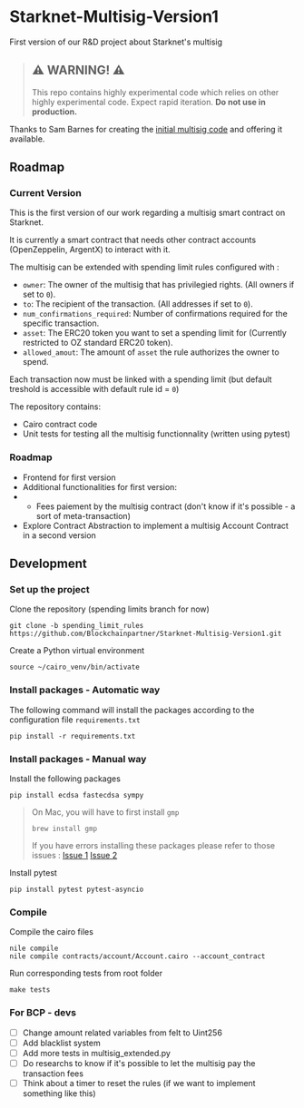 # Starknet-Multisig-Version1
First version of our R&amp;D project about Starknet's multisig

> ## ⚠️ WARNING! ⚠️
>
> This repo contains highly experimental code which relies on other highly experimental code.
> Expect rapid iteration.
> **Do not use in production.**

Thanks to Sam Barnes for creating the [initial multisig code](https://github.com/sambarnes/cairo-multisig) and offering it available.
## Roadmap
### Current Version
This is the first version of our work regarding a multisig smart contract on Starknet.

It is currently a smart contract that needs other contract accounts (OpenZeppelin, ArgentX) to interact with it.

The multisig can be extended with spending limit rules configured with :
*  `owner`: The owner of the multisig that has privilegied rights. (All owners if set to `0`).
*  `to`: The recipient of the transaction. (All addresses if set to `0`).
*  `num_confirmations_required`: Number of confirmations required for the specific transaction.
*  `asset`: The ERC20 token you want to set a spending limit for (Currently restricted to OZ standard ERC20 token).
*  `allowed_amout`: The amount of `asset` the rule authorizes the owner to spend. 

Each transaction now must be linked with a spending limit (but default treshold is accessible with default rule id = `0`)

The repository contains: 
* Cairo contract code
* Unit tests for testing all the multisig functionnality (written using pytest)

### Roadmap 
* Frontend for first version
* Additional functionalities for first version:
* * Fees paiement by the multisig contract (don't know if it's possible - a sort of meta-transaction)
* Explore Contract Abstraction to implement a multisig Account Contract in a second version

## Development 
### Set up the project 
Clone the repository (spending limits branch for now)
```
git clone -b spending_limit_rules https://github.com/Blockchainpartner/Starknet-Multisig-Version1.git
```
Create a Python virtual environment 
```
source ~/cairo_venv/bin/activate
```
### Install packages - Automatic way
The following command will install the packages according to the configuration file `requirements.txt`
```
pip install -r requirements.txt
```
### Install packages - Manual way
Install the following packages
```
pip install ecdsa fastecdsa sympy
```
> On Mac, you will have to first install `gmp`
> ```
> brew install gmp
> ```
> If you have errors installing these packages please refer to those issues : [Issue 1](https://github.com/AntonKueltz/fastecdsa/issues/74) [Issue 2](https://github.com/OpenZeppelin/nile/issues/22)

Install pytest 
```
pip install pytest pytest-asyncio
```
### Compile
Compile the cairo files 
```
nile compile
nile compile contracts/account/Account.cairo --account_contract
```

Run corresponding tests from root folder
```
make tests
```

### For BCP - devs
- [ ] Change amount related variables from felt to Uint256
- [ ] Add blacklist system
- [ ] Add more tests in multisig_extended.py 
- [ ] Do researchs to know if it's possible to let the multisig pay the transaction fees
- [ ] Think about a timer to reset the rules (if we want to implement something like this)